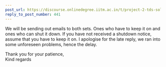 ```yaml
---
post_url: https://discourse.onlinedegree.iitm.ac.in/t/project-2-tds-solver-discussion-thread/169029/443
reply_to_post_number: 441
---
```

We will be sending out emails to both sets. Ones who have to keep it on and ones who can shut it down. If you have not received a shutdown notice, assume that you have to keep it on. I apologise for the late reply, we ran into some unforeseen problems, hence the delay.

Thank you for your patience,  
Kind regards